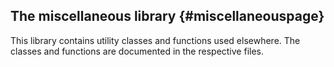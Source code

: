 The miscellaneous library                    {#miscellaneouspage}
-------------------------

This library contains utility classes and functions used elsewhere.
The classes and functions are documented in the respective files.
